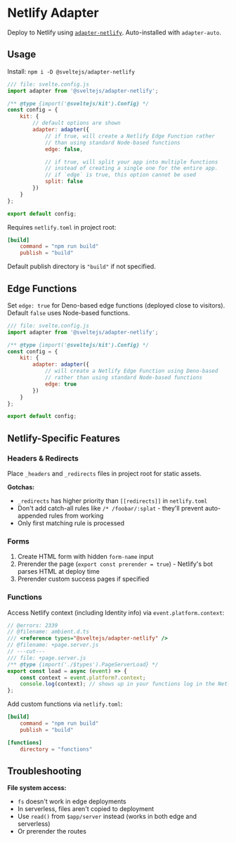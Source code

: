 # Netlify Adapter

Deploy to Netlify using [`adapter-netlify`](https://github.com/sveltejs/kit/tree/main/packages/adapter-netlify). Auto-installed with `adapter-auto`.

## Usage

Install: `npm i -D @sveltejs/adapter-netlify`

```js
/// file: svelte.config.js
import adapter from '@sveltejs/adapter-netlify';

/** @type {import('@sveltejs/kit').Config} */
const config = {
	kit: {
		// default options are shown
		adapter: adapter({
			// if true, will create a Netlify Edge Function rather
			// than using standard Node-based functions
			edge: false,

			// if true, will split your app into multiple functions
			// instead of creating a single one for the entire app.
			// if `edge` is true, this option cannot be used
			split: false
		})
	}
};

export default config;
```

Requires `netlify.toml` in project root:

```toml
[build]
	command = "npm run build"
	publish = "build"
```

Default publish directory is `"build"` if not specified.

## Edge Functions

Set `edge: true` for Deno-based edge functions (deployed close to visitors). Default `false` uses Node-based functions.

```js
/// file: svelte.config.js
import adapter from '@sveltejs/adapter-netlify';

/** @type {import('@sveltejs/kit').Config} */
const config = {
	kit: {
		adapter: adapter({
			// will create a Netlify Edge Function using Deno-based
			// rather than using standard Node-based functions
			edge: true
		})
	}
};

export default config;
```

## Netlify-Specific Features

### Headers & Redirects

Place `_headers` and `_redirects` files in project root for static assets.

**Gotchas:**
- `_redirects` has higher priority than `[[redirects]]` in `netlify.toml`
- Don't add catch-all rules like `/* /foobar/:splat` - they'll prevent auto-appended rules from working
- Only first matching rule is processed

### Forms

1. Create HTML form with hidden `form-name` input
2. Prerender the page (`export const prerender = true`) - Netlify's bot parses HTML at deploy time
3. Prerender custom success pages if specified

### Functions

Access Netlify context (including Identity info) via `event.platform.context`:

```js
// @errors: 2339
// @filename: ambient.d.ts
/// <reference types="@sveltejs/adapter-netlify" />
// @filename: +page.server.js
// ---cut---
/// file: +page.server.js
/** @type {import('./$types').PageServerLoad} */
export const load = async (event) => {
	const context = event.platform?.context;
	console.log(context); // shows up in your functions log in the Netlify app
};
```

Add custom functions via `netlify.toml`:

```toml
[build]
	command = "npm run build"
	publish = "build"

[functions]
	directory = "functions"
```

## Troubleshooting

**File system access:**
- `fs` doesn't work in edge deployments
- In serverless, files aren't copied to deployment
- Use `read()` from `$app/server` instead (works in both edge and serverless)
- Or prerender the routes